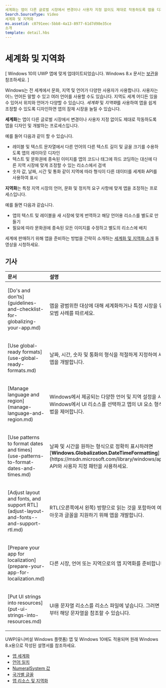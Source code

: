 ```yaml
---
세계화는 앱이 다른 글로벌 시장에서 변경이나 사용자 지정 없이도 제대로 작동하도록 앱을 디자인 및 개발하는 프로세스입니다.
Search.SourceType: Video
세계화 및 지역화
ms.assetid: c0791eec-5bb8-4a13-8977-61d7d98e35ce
소개
template: detail.hbs
---
```


# 세계화 및 지역화


\[ Windows 10의 UWP 앱에 맞게 업데이트되었습니다. Windows 8.x 문서는 [보관](http://go.microsoft.com/fwlink/p/?linkid=619132)을 참조하세요. \]

Windows는 전 세계에서 문화, 지역 및 언어가 다양한 사용자가 사용합니다. 사용자는 어느 언어든 말할 수 있고 여러 언어를 사용할 수도 있습니다. 지역도 세계 어디든 있을 수 있어서 위치와 언어가 다양할 수 있습니다. *세계화* 및 *지역화*를 사용하여 앱을 쉽게 조정할 수 있도록 디자인하면 앱의 잠재 시장을 늘릴 수 있습니다.

**세계화**는 앱이 다른 글로벌 시장에서 변경이나 사용자 지정 없이도 제대로 작동하도록 앱을 디자인 및 개발하는 프로세스입니다.

예를 들어 다음과 같이 할 수 있습니다.

-   레이블 및 텍스트 문자열에서 다른 언어의 다른 텍스트 길이 및 글꼴 크기를 수용하도록 앱의 레이아웃 디자인
-   텍스트 및 문화권에 종속된 이미지를 앱의 코드나 태그에 하드 코딩하는 대신에 다른 지역 시장에 맞게 조정할 수 있는 리소스에서 검색
-   숫자 값, 날짜, 시간 및 통화 같이 지역에 따라 형식이 다른 데이터를 세계화 API를 사용하여 표시

**지역화**는 특정 지역 시장의 언어, 문화 및 정치적 요구 사항에 맞게 앱을 조정하는 프로세스입니다.

예를 들면 다음과 같습니다.

-   앱의 텍스트 및 레이블을 새 시장에 맞게 번역하고 해당 언어용 리소스를 별도로 만들기
-   필요에 따라 문화권에 종속된 모든 이미지를 수정하고 별도의 리소스에 배치

세계에 판매하기 위해 앱을 준비하는 방법을 간략히 소개하는 [세계화 및 지역화 소개](https://channel9.msdn.com/Blogs/One-Dev-Minute/Introduction-to-globalization-and-localization) 동영상을 시청하세요.

## 기사
<table>
<colgroup>
<col width="50%" />
<col width="50%" />
</colgroup>
<thead>
<tr class="header">
<th align="left">문서</th>
<th align="left">설명</th>
</tr>
</thead>
<tbody>
<tr class="odd">
<td align="left"><p>[Do's and don'ts](guidelines-and-checklist-for-globalizing-your-app.md)</p></td>
<td align="left"><p>앱을 광범위한 대상에 대해 세계화하거나 특정 시장을 위해 지역화하는 모범 사례를 따르세요.</p></td>
</tr>
<tr class="odd">
<td align="left"><p>[Use global-ready formats](use-global-ready-formats.md)</p></td>
<td align="left"><p>날짜, 시간, 숫자 및 통화의 형식을 적절하게 지정하여 세계화를 대비한 앱을 개발합니다.</p></td>
</tr>
<tr class="even">
<td align="left"><p>[Manage language and region](manage-language-and-region.md)</p></td>
<td align="left"><p>Windows에서 제공되는 다양한 언어 및 지역 설정을 사용하여 Windows에서 UI 리소스를 선택하고 앱의 UI 요소 형식을 지정하는 방법을 제어합니다.</p></td>
</tr>
<tr class="odd">
<td align="left"><p>[Use patterns to format dates and times](use-patterns-to-format-dates-and-times.md)</p></td>
<td align="left"><p>날짜 및 시간을 원하는 형식으로 정확히 표시하려면 [<strong>Windows.Globalization.DateTimeFormatting</strong>](https://msdn.microsoft.com/library/windows/apps/br206859) API와 사용자 지정 패턴을 사용하세요.</p></td>
</tr>
<tr class="even">
<td align="left"><p>[Adjust layout and fonts, and support RTL](adjust-layout-and-fonts--and-support-rtl.md)</p></td>
<td align="left"><p>RTL(오른쪽에서 왼쪽) 방향으로 읽는 것을 포함하여 여러 언어의 레이아웃과 글꼴을 지원하기 위해 앱을 개발합니다.</p></td>
</tr>
<tr class="odd">
<td align="left"><p>[Prepare your app for localization](prepare-your-app-for-localization.md)</p></td>
<td align="left"><p>다른 시장, 언어 또는 지역으로의 앱 지역화를 준비합니다.</p></td>
</tr>
<tr class="even">
<td align="left"><p>[Put UI strings into resources](put-ui-strings-into-resources.md)</p></td>
<td align="left"><p>UI용 문자열 리소스를 리소스 파일에 넣습니다. 그러면 코드 또는 태그로부터 해당 문자열을 참조할 수 있습니다.</p></td>
</tr>
</tbody>
</table>

 

UWP(유니버설 Windows 플랫폼) 앱 및 Windows 10에도 적용되며 원래 Windows 8.x용으로 작성된 설명서를 참조하세요.

-   [앱 세계화](https://msdn.microsoft.com/library/windows/apps/xaml/hh965328)
-   [언어 일치](https://msdn.microsoft.com/library/windows/apps/xaml/jj673578.aspx)
-   [NumeralSystem 값](https://msdn.microsoft.com/library/windows/apps/xaml/jj236471.aspx)
-   [국가별 글꼴](https://msdn.microsoft.com/library/windows/apps/xaml/dn263115.aspx)
-   [앱 리소스 및 지역화](https://msdn.microsoft.com/library/windows/apps/xaml/hh710212.aspx)

 

 





<!--HONumber=Mar16_HO1-->


